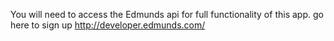 You will need to access the Edmunds api for full functionality of this app.
go here to sign up http://developer.edmunds.com/